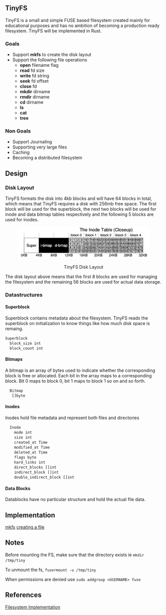 
## TinyFS
TinyFS is a small and simple FUSE based filesystem created mainly for educational purposes and has no ambition of
becoming a production ready filesystem. TinyFS will be implemented in Rust.

### Goals
- Support **mkfs** to create the disk layout
- Support the following file operations
  - **open** filename flag
  - **read** fd size
  - **write** fd string
  - **seek** fd offset
  - **close** fd
  - **mkdir** dirname
  - **rmdir** dirname
  - **cd** dirname
  - **ls**
  - **cat**
  - **tree**



### Non Goals
- Support Journaling
- Supporting very large files
- Caching
- Becoming a distributed filesystem


## Design

### Disk Layout

TinyFS formats the disk into 4kb  blocks and will have 64 blocks in total, which means that TinyFS requires a disk with
256mb free space. The first block will be used for the superblock, the next two blocks will be used for inode and data
bitmap tables respectively and the following 5 blocks are used for inodes.

<figure align="center">

![Disk](img/disk.png)
<figcaption >TinyFS Disk Layout</figcaption>
</figure>

The disk layout above means that the first 8 blocks are used for managing the filesystem and the remaining 56 blocks are
used for actual data storage.

### Datastructures

#### Superblock

Superblock contains metadata about the filesystem. TinyFS reads the superblock on initialization to know things like
how much disk space is remaing.

```
Superblock
  block_size int
  block_count int
```

#### Bitmaps

A bitmap is an array of bytes used to indicate whether the corresponding block is free or allocated. Each bit in the array
maps to a corresponding block. Bit 0 maps to block 0, bit 1 maps to block 1 so on and so forth.

```
  Bitmap
   []byte
```

#### Inodes

Inodes hold file metadata and represent both files and directories

```
  Inode
    mode int
    size int
    created_at Time
    modified_at Time
    deleted_at Time
    flags byte
    hard_links int
    direct_blocks []int
    indirect_block []int
    double_indirect_block []int
```


#### Data Blocks

Datablocks have no particular structure and hold the actual file data.

## Implementation

[mkfs](./mkfs.md)
[creating a file](./creating_a_file.md)

## Notes
Before mounting the FS, make sure that the directory exists ie `mkdir /tmp/tiny`

To unmount the fs, `fusermount -u /tmp/tiny`

When permissions are denied use `sudo addgroup <USERNAME> fuse`

## References

[Filesystem Implementation](https://pages.cs.wisc.edu/~remzi/OSTEP/file-implementation.pdf)
